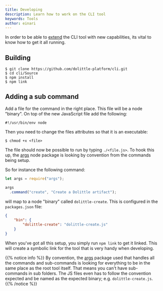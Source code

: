 ```yaml
---
title: Developing
description: Learn how to work on the CLI tool
keywords: Tools
author: einari
---
```


In order to be able to [extend](extending) the CLI tool with new capabilities, its vital to know how to get it all running.

## Building

```shell
$ git clone https://github.com/dolittle-platform/cli.git
$ cd cli/Source
$ npm install
$ npm link
```

## Adding a sub command

Add a file for the command in the right place. This file will be a node "binary".
On top of the new JavaScript file add the following:

```shell
#!/usr/bin/env node
```

Then you need to change the files attributes so that it is an executable:

```shell
$ chmod +x <file>
```

The file should now be possible to run by typing `./<file.js>`.
To hook this up, the [args](https://www.npmjs.com/package/args) node package is looking by convention from the commands being setup.


So for instance the following command:

```javascript
let args = require("args");

args
  .command("create", "Create a Dolittle artifact");
```

will map to a node "binary" called `dolittle-create`.
This is configured in the `packages.json` file:

```json
{
    "bin": {
        "dolittle-create": "dolittle-create.js"
    }
}
```

When you've got all this setup, you simply run `npm link` to get it linked.
This will create a symbolic link for the tool that is very handy when developing.

{{% notice info %}}
By convention, the [args](https://www.npmjs.com/package/args) package used that handles all the commands and sub-commands is looking
for everything to be in the same place as the root tool itself. That means you can't have sub-commands in sub folders. The JS files even
has to follow the convention expected and be named as the expected binary; e.g. `dolittle-create.js`.
{{% /notice %}}
